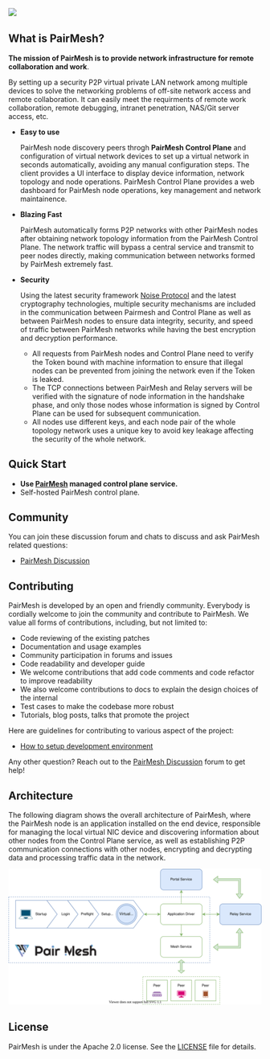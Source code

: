 ![](docs/images/logo.svg)
## What is PairMesh?

__The mission of PairMesh is to provide network infrastructure for remote collaboration and work__.

By setting up a security P2P virtual private LAN network among multiple devices to solve the networking problems of off-site network access and remote collaboration. It can easily meet the requirments of remote work collaboration, remote debugging, intranet penetration, NAS/Git server access, etc.

* **Easy to use**

    PairMesh node discovery peers throgh __PairMesh Control Plane__ and configuration of virtual network devices to set up a virtual network in seconds automatically, avoiding any manual configuration steps. The client provides a UI interface to display device information, network topology and node operations. PairMesh Control Plane provides a web dashboard for PairMesh node operations, key management and network maintainence.

* **Blazing Fast**

    PairMesh automatically forms P2P networks with other PairMesh nodes after obtaining network topology information from the PairMesh Control Plane. The network traffic will bypass a central service and transmit to peer nodes directly, making communication between networks formed by PairMesh extremely fast.

* **Security**

    Using the latest security framework [Noise Protocol](https://noiseprotocol.org/noise.html) and the latest cryptography technologies, multiple security mechanisms are included in the communication between Pairmesh and Control Plane as well as between PairMesh nodes to ensure data integrity, security, and speed of traffic between PairMesh networks while having the best encryption and decryption performance.

    - All requests from PairMesh nodes and Control Plane need to verify the Token bound with machine information to ensure that illegal nodes can be prevented from joining the network even if the Token is leaked.
    - The TCP connections between PairMesh and Relay servers will be verified with the signature of node information in the handshake phase, and only those nodes whose information is signed by Control Plane can be used for subsequent communication.
    - All nodes use different keys, and each node pair of the whole topology network uses a unique key to avoid key leakage affecting the security of the whole network.

## Quick Start

- **Use [PairMesh](https://www.pairmesh.com) managed control plane service.**
- Self-hosted PairMesh control plane.

## Community

You can join these discussion forum and chats to discuss and ask PairMesh related questions:

- [PairMesh Discussion](https://github.com/pairmesh/pairmesh/discussions)

## Contributing

PairMesh is developed by an open and friendly community. Everybody is cordially welcome to join the community and contribute to PairMesh. We value all forms of contributions, including, but not limited to:

- Code reviewing of the existing patches
- Documentation and usage examples
- Community participation in forums and issues
- Code readability and developer guide
- We welcome contributions that add code comments and code refactor to improve readability
- We also welcome contributions to docs to explain the design choices of the internal
- Test cases to make the codebase more robust
- Tutorials, blog posts, talks that promote the project

Here are guidelines for contributing to various aspect of the project:

- [How to setup development environment](docs/guide/dev-guide.md)

Any other question? Reach out to the [PairMesh Discussion](https://github.com/pairmesh/pairmesh/discussions) forum to get help!

## Architecture

The following diagram shows the overall architecture of PairMesh, where the PairMesh node is an application installed on the end device, responsible for managing the local virtual NIC device and discovering information about other nodes from the Control Plane service, as well as establishing P2P communication connections with other nodes, encrypting and decrypting data and processing traffic data in the network.

![Architecture](./docs/images/architecture.svg)
## License

PairMesh is under the Apache 2.0 license. See the [LICENSE](./LICENSE) file for details.
